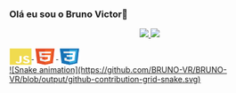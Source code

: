 ### Olá eu sou o Bruno Victor👋

<!--
**Bruno-VR/BRUNO-VR** is a ✨ _special_ ✨ repository because its `README.md` (this file) appears on your GitHub profile.-->



<div align="center">
  <a href="https://github.com/BRUNO-VR">
  <img height="180em" src="https://github-readme-stats.vercel.app/api?username=BRUNO-VR&show_icons=true&theme=tokyonight&include_all_commits=true&count_private=true"/>
  <img height="180em" src="https://github-readme-stats.vercel.app/api/top-langs/?username=BRUNO-VR&layout=compact&langs_count=7&theme=tokyonight"/>
</div>
  <div style="display: inline_block"><br>
  <img align="center" alt="BR-Js" height="30" width="40" src="https://raw.githubusercontent.com/devicons/devicon/master/icons/javascript/javascript-plain.svg">
  <img align="center" alt="BR-HTML" height="30" width="40" src="https://raw.githubusercontent.com/devicons/devicon/master/icons/html5/html5-original.svg">
  <img align="center" alt="BR-CSS" height="30" width="40" src="https://raw.githubusercontent.com/devicons/devicon/master/icons/css3/css3-original.svg">
</div>
    ![Snake animation](https://github.com/BRUNO-VR/BRUNO-VR/blob/output/github-contribution-grid-snake.svg)
